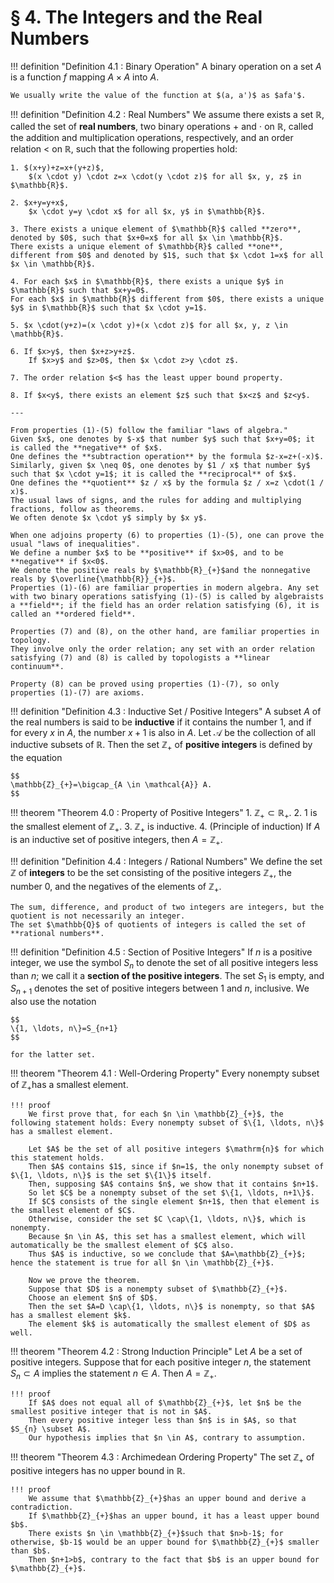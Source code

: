 # § 4. The Integers and the Real Numbers

!!! definition "Definition 4.1 : Binary Operation"
    A binary operation on a set $A$ is a function $f$ mapping $A \times A$ into $A$.

    We usually write the value of the function at $(a, a')$ as $afa'$.

!!! definition "Definition 4.2 : Real Numbers"
    We assume there exists a set $\mathbb{R}$, called the set of **real numbers**, two binary operations $+$ and $\cdot$ on $\mathbb{R}$, called the addition and multiplication operations, respectively, and an order relation $<$ on $\mathbb{R}$, such that the following properties hold:

    1. $(x+y)+z=x+(y+z)$,  
        $(x \cdot y) \cdot z=x \cdot(y \cdot z)$ for all $x, y, z$ in $\mathbb{R}$.

    2. $x+y=y+x$,  
        $x \cdot y=y \cdot x$ for all $x, y$ in $\mathbb{R}$.

    3. There exists a unique element of $\mathbb{R}$ called **zero**, denoted by $0$, such that $x+0=x$ for all $x \in \mathbb{R}$.  
    There exists a unique element of $\mathbb{R}$ called **one**, different from $0$ and denoted by $1$, such that $x \cdot 1=x$ for all $x \in \mathbb{R}$.

    4. For each $x$ in $\mathbb{R}$, there exists a unique $y$ in $\mathbb{R}$ such that $x+y=0$.  
    For each $x$ in $\mathbb{R}$ different from $0$, there exists a unique $y$ in $\mathbb{R}$ such that $x \cdot y=1$.

    5. $x \cdot(y+z)=(x \cdot y)+(x \cdot z)$ for all $x, y, z \in \mathbb{R}$.

    6. If $x>y$, then $x+z>y+z$.  
        If $x>y$ and $z>0$, then $x \cdot z>y \cdot z$.

    7. The order relation $<$ has the least upper bound property.

    8. If $x<y$, there exists an element $z$ such that $x<z$ and $z<y$.

    ---

    From properties (1)-(5) follow the familiar "laws of algebra."  
    Given $x$, one denotes by $-x$ that number $y$ such that $x+y=0$; it is called the **negative** of $x$.
    One defines the **subtraction operation** by the formula $z-x=z+(-x)$.  
    Similarly, given $x \neq 0$, one denotes by $1 / x$ that number $y$ such that $x \cdot y=1$; it is called the **reciprocal** of $x$.
    One defines the **quotient** $z / x$ by the formula $z / x=z \cdot(1 / x)$.  
    The usual laws of signs, and the rules for adding and multiplying fractions, follow as theorems.
    We often denote $x \cdot y$ simply by $x y$.

    When one adjoins property (6) to properties (1)-(5), one can prove the usual "laws of inequalities".      
    We define a number $x$ to be **positive** if $x>0$, and to be **negative** if $x<0$.
    We denote the positive reals by $\mathbb{R}_{+}$and the nonnegative reals by $\overline{\mathbb{R}}_{+}$.  
    Properties (1)-(6) are familiar properties in modern algebra. Any set with two binary operations satisfying (1)-(5) is called by algebraists a **field**; if the field has an order relation satisfying (6), it is called an **ordered field**.

    Properties (7) and (8), on the other hand, are familiar properties in topology.
    They involve only the order relation; any set with an order relation satisfying (7) and (8) is called by topologists a **linear continuum**.

    Property (8) can be proved using properties (1)-(7), so only properties (1)-(7) are axioms.

!!! definition "Definition 4.3 : Inductive Set / Positive Integers"
    A subset $A$ of the real numbers is said to be **inductive** if it contains the number $1$, and if for every $x$ in $A$, the number $x+1$ is also in $A$.
    Let $\mathcal{A}$ be the collection of all inductive subsets of $\mathbb{R}$.
    Then the set $\mathbb{Z}_{+}$ of **positive integers** is defined by the equation

    $$
    \mathbb{Z}_{+}=\bigcap_{A \in \mathcal{A}} A.
    $$

!!! theorem "Theorem 4.0 : Property of Positive Integers"
    1. $\mathbb{Z}_{+} \subset \mathbb{R}_{+}$.
    2. $1$ is the smallest element of $\mathbb{Z}_{+}$.
    3. $\mathbb{Z}_{+}$ is inductive.
    4. (Principle of induction) If $A$ is an inductive set of positive integers, then $A=\mathbb{Z}_{+}$.

!!! definition "Definition 4.4 : Integers / Rational Numbers"
    We define the set $\mathbb{Z}$ of **integers** to be the set consisting of the positive integers $\mathbb{Z}_{+}$, the number $0$, and the negatives of the elements of $\mathbb{Z}_{+}$.

    The sum, difference, and product of two integers are integers, but the quotient is not necessarily an integer.
    The set $\mathbb{Q}$ of quotients of integers is called the set of **rational numbers**.

!!! definition "Definition 4.5 : Section of Positive Integers"
    If $n$ is a positive integer, we use the symbol $S_{n}$ to denote the set of all positive integers less than $n$; we call it a **section of the positive integers**.
    The set $S_{1}$ is empty, and $S_{n+1}$ denotes the set of positive integers between 1 and $n$, inclusive.
    We also use the notation

    $$
    \{1, \ldots, n\}=S_{n+1}
    $$

    for the latter set.

!!! theorem "Theorem 4.1 : Well-Ordering Property"
    Every nonempty subset of $\mathbb{Z}_{+}$has a smallest element.

    !!! proof
        We first prove that, for each $n \in \mathbb{Z}_{+}$, the following statement holds: Every nonempty subset of $\{1, \ldots, n\}$ has a smallest element.

        Let $A$ be the set of all positive integers $\mathrm{n}$ for which this statement holds.
        Then $A$ contains $1$, since if $n=1$, the only nonempty subset of $\{1, \ldots, n\}$ is the set $\{1\}$ itself.
        Then, supposing $A$ contains $n$, we show that it contains $n+1$.
        So let $C$ be a nonempty subset of the set $\{1, \ldots, n+1\}$.
        If $C$ consists of the single element $n+1$, then that element is the smallest element of $C$.
        Otherwise, consider the set $C \cap\{1, \ldots, n\}$, which is nonempty.
        Because $n \in A$, this set has a smallest element, which will automatically be the smallest element of $C$ also.
        Thus $A$ is inductive, so we conclude that $A=\mathbb{Z}_{+}$; hence the statement is true for all $n \in \mathbb{Z}_{+}$.

        Now we prove the theorem.
        Suppose that $D$ is a nonempty subset of $\mathbb{Z}_{+}$.
        Choose an element $n$ of $D$.
        Then the set $A=D \cap\{1, \ldots, n\}$ is nonempty, so that $A$ has a smallest element $k$.
        The element $k$ is automatically the smallest element of $D$ as well.

!!! theorem "Theorem 4.2 : Strong Induction Principle"
    Let $A$ be a set of positive integers.
    Suppose that for each positive integer $n$, the statement $S_{n} \subset A$ implies the statement $n \in A$.
    Then $A=\mathbb{Z}_{+}$.

    !!! proof
        If $A$ does not equal all of $\mathbb{Z}_{+}$, let $n$ be the smallest positive integer that is not in $A$.
        Then every positive integer less than $n$ is in $A$, so that $S_{n} \subset A$.
        Our hypothesis implies that $n \in A$, contrary to assumption.

!!! theorem "Theorem 4.3 : Archimedean Ordering Property"
    The set $\mathbb{Z}_{+}$ of positive integers has no upper bound in $\mathbb{R}$.

    !!! proof
        We assume that $\mathbb{Z}_{+}$has an upper bound and derive a contradiction.
        If $\mathbb{Z}_{+}$has an upper bound, it has a least upper bound $b$.
        There exists $n \in \mathbb{Z}_{+}$such that $n>b-1$; for otherwise, $b-1$ would be an upper bound for $\mathbb{Z}_{+}$ smaller than $b$.
        Then $n+1>b$, contrary to the fact that $b$ is an upper bound for $\mathbb{Z}_{+}$.